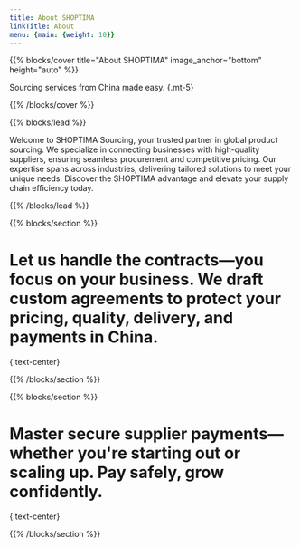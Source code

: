 ```yaml
---
title: About SHOPTIMA
linkTitle: About
menu: {main: {weight: 10}}
---
```


{{% blocks/cover title="About SHOPTIMA" image_anchor="bottom" height="auto" %}}

Sourcing services from China made easy.
{.mt-5}

{{% /blocks/cover %}}

{{% blocks/lead %}}

Welcome to SHOPTIMA Sourcing, your trusted partner in global product sourcing. We specialize in connecting businesses with high-quality suppliers, ensuring seamless procurement and competitive pricing. Our expertise spans across industries, delivering tailored solutions to meet your unique needs. Discover the SHOPTIMA advantage and elevate your supply chain efficiency today.

{{% /blocks/lead %}}

{{% blocks/section %}}

# Let us handle the contracts—you focus on your business. We draft custom agreements to protect your pricing, quality, delivery, and payments in China.
{.text-center}

{{% /blocks/section %}}

{{% blocks/section %}}

# Master secure supplier payments—whether you're starting out or scaling up. Pay safely, grow confidently.
{.text-center}

{{% /blocks/section %}}